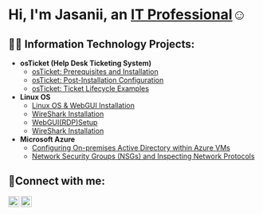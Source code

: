 <h1>Hi, I'm Jasanii, an <a href="https://linkedin.com/in/Josh">IT Professional</a>☺</h1>

<h2>👨‍💻 Information Technology Projects:</h2>

- <b>osTicket (Help Desk Ticketing System)</b>
  - [osTicket: Prerequisites and Installation](https://github.com/JasaniiFreemanIT/osticket-prereqs)
  - [osTicket: Post-Installation Configuration](https://github.com/JasaniiFreemanIT/post-install-config)
  - [osTicket: Ticket Lifecycle Examples](https://github.com/JasaniiFreemanIT/ticket-lifecycle)
- <b>Linux OS</b>
  - [Linux OS & WebGUI Installation](https://github.com/JasaniiFreemanIT/Linux-Installation)
  - [WireShark Installation](https://github.com/JasaniiFreemanIT/WireShark-Installation)
  - [WebGUI(RDP)Setup](https://github.com/JasaniiFreemanIT/WebGUI-RDP-Setup)
  - [WireShark Installation](https://github.com/JasaniiFreemanIT/WireShark-Installation)
- <b>Microsoft Azure</b>
  - [Configuring On-premises Active Directory within Azure VMs](https://github.com/JasaniiFreemanIT/configure-ad)
  - [Network Security Groups (NSGs) and Inspecting Network Protocols](https://github.com/JasaniiFreemanIT/azure-network-protocols)


<h2>🤳Connect with me:</h2>

[<img align="left" alt="Josh | Twitter" width="22px" src="https://cdn.jsdelivr.net/npm/simple-icons@v3/icons/twitter.svg" />][twitter]
[<img align="left" alt="Josh | LinkedIn" width="22px" src="https://cdn.jsdelivr.net/npm/simple-icons@v3/icons/linkedin.svg" />][linkedin]


[twitter]: https://twitter.com/Josh
[linkedin]: https://linkedin.com/in/Josh
